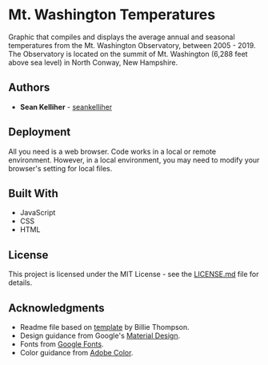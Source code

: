 # Mt. Washington Temperatures

Graphic that compiles and displays the average annual and seasonal temperatures from the Mt. Washington Observatory, between 2005 - 2019. The Observatory is located on the summit of Mt. Washington (6,288 feet above sea level) in North Conway, New Hampshire.

## Authors

* **Sean Kelliher** - [seankelliher](https://github.com/seankelliher)

## Deployment

All you need is a web browser. Code works in a local or remote environment. However, in a local environment, you may need to modify your browser's setting for local files.

## Built With

* JavaScript
* CSS
* HTML

## License

This project is licensed under the MIT License - see the [LICENSE.md](LICENSE.md) file for details.

## Acknowledgments

* Readme file based on [template](https://gist.github.com/PurpleBooth/109311bb0361f32d87a2) by Billie Thompson.
* Design guidance from Google's [Material Design](https://material.io/design).
* Fonts from [Google Fonts](https://fonts.google.com).
* Color guidance from [Adobe Color](https://color.adobe.com/create/color-wheel).